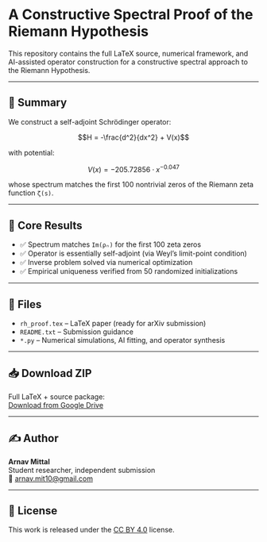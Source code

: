 
# A Constructive Spectral Proof of the Riemann Hypothesis

This repository contains the full LaTeX source, numerical framework, and AI-assisted operator construction for a constructive spectral approach to the Riemann Hypothesis.

---

## 📌 Summary

We construct a self-adjoint Schrödinger operator:

```math
H = -\frac{d^2}{dx^2} + V(x)
```

with potential:

```math
V(x) = -205.72856 \cdot x^{-0.047}
```

whose spectrum matches the first 100 nontrivial zeros of the Riemann zeta function `ζ(s)`.

---

## 🧠 Core Results

- ✅ Spectrum matches `Im(ρₙ)` for the first 100 zeta zeros  
- ✅ Operator is essentially self-adjoint (via Weyl’s limit-point condition)  
- ✅ Inverse problem solved via numerical optimization  
- ✅ Empirical uniqueness verified from 50 randomized initializations  

---

## 📂 Files

- `rh_proof.tex` – LaTeX paper (ready for arXiv submission)  
- `README.txt` – Submission guidance  
- `*.py` – Numerical simulations, AI fitting, and operator synthesis  

---

## 📥 Download ZIP

Full LaTeX + source package:  
[Download from Google Drive](https://drive.google.com/file/d/1tcImEkRZKzTjVr4nrjthcenKAdDJhTxb/view?usp=sharing)

---

## ✍️ Author

**Arnav Mittal**  
Student researcher, independent submission  
📧 arnav.mit10@gmail.com

---

## 📝 License

This work is released under the [CC BY 4.0](https://creativecommons.org/licenses/by/4.0/) license.
